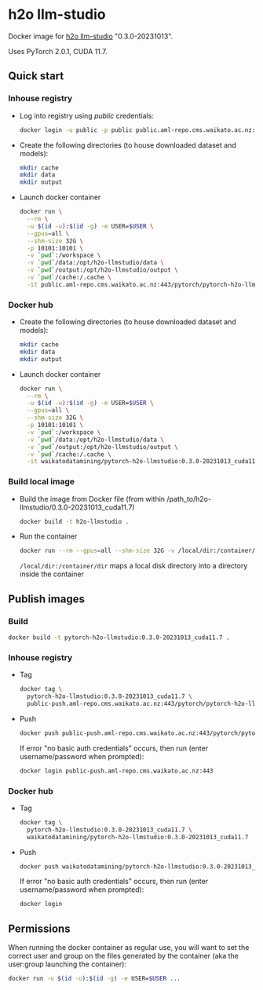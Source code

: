 # h2o llm-studio

Docker image for [h2o llm-studio](https://github.com/h2oai/h2o-llmstudio) "0.3.0-20231013".

Uses PyTorch 2.0.1, CUDA 11.7.

## Quick start

### Inhouse registry

* Log into registry using *public* credentials:

  ```bash
  docker login -u public -p public public.aml-repo.cms.waikato.ac.nz:443 
  ```
  
* Create the following directories (to house downloaded dataset and models):

  ```bash
  mkdir cache
  mkdir data
  mkdir output
  ```

* Launch docker container

  ```bash
  docker run \
    --rm \
    -u $(id -u):$(id -g) -e USER=$USER \
    --gpus=all \
    --shm-size 32G \
    -p 10101:10101 \
    -v `pwd`:/workspace \
    -v `pwd`/data:/opt/h2o-llmstudio/data \
    -v `pwd`/output:/opt/h2o-llmstudio/output \
    -v `pwd`/cache:/.cache \
    -it public.aml-repo.cms.waikato.ac.nz:443/pytorch/pytorch-h2o-llmstudio:0.3.0-20231013_cuda11.7
  ```

### Docker hub
  
* Create the following directories (to house downloaded dataset and models):

  ```bash
  mkdir cache
  mkdir data
  mkdir output
  ```

* Launch docker container

  ```bash
  docker run \
    --rm \
    -u $(id -u):$(id -g) -e USER=$USER \
    --gpus=all \
    --shm-size 32G \
    -p 10101:10101 \
    -v `pwd`:/workspace \
    -v `pwd`/data:/opt/h2o-llmstudio/data \
    -v `pwd`/output:/opt/h2o-llmstudio/output \
    -v `pwd`/cache:/.cache \
    -it waikatodatamining/pytorch-h2o-llmstudio:0.3.0-20231013_cuda11.7
  ```

### Build local image

* Build the image from Docker file (from within /path_to/h2o-llmstudio/0.3.0-20231013_cuda11.7)

  ```bash
  docker build -t h2o-llmstudio .
  ```
  
* Run the container

  ```bash
  docker run --rm --gpus=all --shm-size 32G -v /local/dir:/container/dir -it h2o-llmstudio
  ```
  `/local/dir:/container/dir` maps a local disk directory into a directory inside the container


## Publish images

### Build

```bash
docker build -t pytorch-h2o-llmstudio:0.3.0-20231013_cuda11.7 .
```

### Inhouse registry  
  
* Tag

  ```bash
  docker tag \
    pytorch-h2o-llmstudio:0.3.0-20231013_cuda11.7 \
    public-push.aml-repo.cms.waikato.ac.nz:443/pytorch/pytorch-h2o-llmstudio:0.3.0-20231013_cuda11.7
  ```
  
* Push

  ```bash
  docker push public-push.aml-repo.cms.waikato.ac.nz:443/pytorch/pytorch-h2o-llmstudio:0.3.0-20231013_cuda11.7
  ```
  If error "no basic auth credentials" occurs, then run (enter username/password when prompted):
  
  ```bash
  docker login public-push.aml-repo.cms.waikato.ac.nz:443
  ```

### Docker hub  
  
* Tag

  ```bash
  docker tag \
    pytorch-h2o-llmstudio:0.3.0-20231013_cuda11.7 \
    waikatodatamining/pytorch-h2o-llmstudio:0.3.0-20231013_cuda11.7
  ```
  
* Push

  ```bash
  docker push waikatodatamining/pytorch-h2o-llmstudio:0.3.0-20231013_cuda11.7
  ```
  If error "no basic auth credentials" occurs, then run (enter username/password when prompted):
  
  ```bash
  docker login
  ```


## Permissions

When running the docker container as regular use, you will want to set the correct
user and group on the files generated by the container (aka the user:group launching
the container):

```bash
docker run -u $(id -u):$(id -g) -e USER=$USER ...
```
